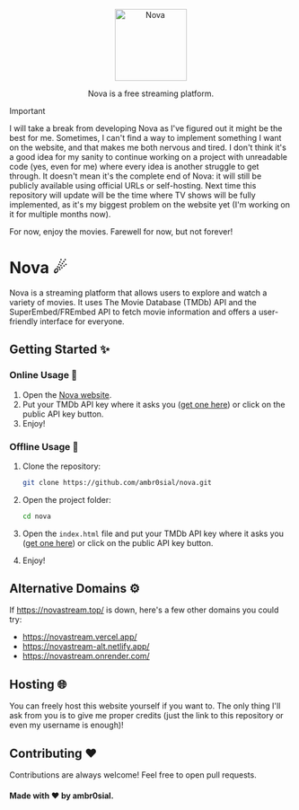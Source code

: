 <p align="center">
  <a href="https://github.com/ambr0sial/nova"><img src="https://media.tenor.com/zaSpqiXC8s8AAAAi/comet.gif" alt="Nova" width="128" /></a> 
</p>
<p align="center">
  Nova is a free streaming platform.
</p>

> [!IMPORTANT]
> I will take a break from developing Nova as I've figured out it might be the best for me. Sometimes, I can't find a way to implement something I want on the website, and that makes me both nervous and tired. I don't think it's a good idea for my sanity to continue working on a project with unreadable code (yes, even for me) where every idea is another struggle to get through. It doesn't mean it's the complete end of Nova: it will still be publicly available using official URLs or self-hosting. Next time this repository will update will be the time where TV shows will be fully implemented, as it's my biggest problem on the website yet (I'm working on it for multiple months now).
>
> For now, enjoy the movies. Farewell for now, but not forever!

# Nova ☄

Nova is a streaming platform that allows users to explore and watch a variety of movies. It uses The Movie Database (TMDb) API and the SuperEmbed/FREmbed API to fetch movie information and offers a user-friendly interface for everyone.

## Getting Started ✨

### Online Usage 🎉

1. Open the [Nova website](https://novastream.top/).
2. Put your TMDb API key where it asks you ([get one here](https://www.themoviedb.org/documentation/api)) or click on the public API key button.
3. Enjoy!

### Offline Usage 💾

1. Clone the repository:

   ```bash
   git clone https://github.com/ambr0sial/nova.git
   ```
2. Open the project folder:
   ```bash
   cd nova
   ```
3. Open the `index.html` file and put your TMDb API key where it asks you ([get one here](https://www.themoviedb.org/documentation/api)) or click on the public API key button.
4. Enjoy!

## Alternative Domains ⚙️

If https://novastream.top/ is down, here's a few other domains you could try:

- https://novastream.vercel.app/
- https://novastream-alt.netlify.app/
- https://novastream.onrender.com/

## Hosting 🌐

You can freely host this website yourself if you want to. The only thing I'll ask from you is to give me proper credits (just the link to this repository or even my username is enough)!

## Contributing ❤

Contributions are always welcome! Feel free to open pull requests.

#### Made with ❤ by ambr0sial.

